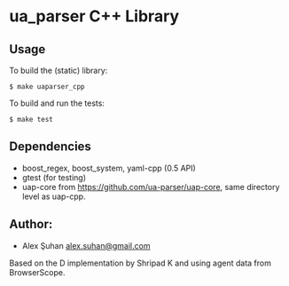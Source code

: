 ua_parser C++ Library
=====================

Usage
-----

To build the (static) library:

    $ make uaparser_cpp

To build and run the tests:

    $ make test

Dependencies
------------

* boost_regex, boost_system, yaml-cpp (0.5 API)
* gtest (for testing)
* uap-core from https://github.com/ua-parser/uap-core, same directory level as uap-cpp.

Author:
-------

  * Alex Şuhan <alex.suhan@gmail.com>

  Based on the D implementation by Shripad K and using agent data from BrowserScope.
